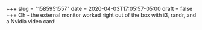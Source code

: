 +++
slug = "1585951557"
date = 2020-04-03T17:05:57-05:00
draft = false
+++
Oh - the external monitor worked right out of the box with i3, randr, and a Nvidia video card!